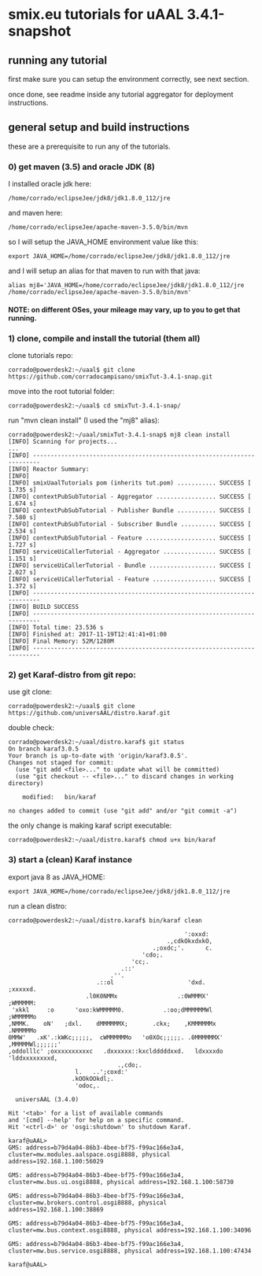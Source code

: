 
# smix.eu tutorials for uAAL 3.4.1-snapshot





## running any tutorial


first make sure you can setup the environment correctly, see next section.

once done, see readme inside any tutorial aggregator for deployment instructions. 





## general setup and build instructions


these are a prerequisite to run any of the tutorials.



### 0) get maven (3.5) and oracle JDK (8)


I installed oracle jdk here:

	/home/corrado/eclipseJee/jdk8/jdk1.8.0_112/jre


and maven here:

	/home/corrado/eclipseJee/apache-maven-3.5.0/bin/mvn


so I will setup the JAVA_HOME environment value like this:

	export JAVA_HOME=/home/corrado/eclipseJee/jdk8/jdk1.8.0_112/jre


and I will setup an alias for that maven to run with that java:

	alias mj8='JAVA_HOME=/home/corrado/eclipseJee/jdk8/jdk1.8.0_112/jre /home/corrado/eclipseJee/apache-maven-3.5.0/bin/mvn'


#### NOTE: on different OSes, your mileage may vary, up to you to get that running.



### 1) clone, compile and install the tutorial (them all)


clone tutorials repo:

	corrado@powerdesk2:~/uaal$ git clone https://github.com/corradocampisano/smixTut-3.4.1-snap.git


move into the root tutorial folder:
	
	corrado@powerdesk2:~/uaal$ cd smixTut-3.4.1-snap/


run "mvn clean install" (I used the "mj8" alias):

	corrado@powerdesk2:~/uaal/smixTut-3.4.1-snap$ mj8 clean install
	[INFO] Scanning for projects...
	...
	[INFO] ------------------------------------------------------------------------
	[INFO] Reactor Summary:
	[INFO] 
	[INFO] smixUaalTutorials pom (inherits tut.pom) ........... SUCCESS [  1.735 s]
	[INFO] contextPubSubTutorial - Aggregator ................. SUCCESS [  1.674 s]
	[INFO] contextPubSubTutorial - Publisher Bundle ........... SUCCESS [  7.580 s]
	[INFO] contextPubSubTutorial - Subscriber Bundle .......... SUCCESS [  2.534 s]
	[INFO] contextPubSubTutorial - Feature .................... SUCCESS [  1.727 s]
	[INFO] serviceUiCallerTutorial - Aggregator ............... SUCCESS [  1.151 s]
	[INFO] serviceUiCallerTutorial - Bundle ................... SUCCESS [  2.027 s]
	[INFO] serviceUiCallerTutorial - Feature .................. SUCCESS [  1.372 s]
	[INFO] ------------------------------------------------------------------------
	[INFO] BUILD SUCCESS
	[INFO] ------------------------------------------------------------------------
	[INFO] Total time: 23.536 s
	[INFO] Finished at: 2017-11-19T12:41:41+01:00
	[INFO] Final Memory: 52M/1280M
	[INFO] ------------------------------------------------------------------------



### 2) get Karaf-distro from git repo:


use git clone:

	corrado@powerdesk2:~/uaal$ git clone https://github.com/universAAL/distro.karaf.git


double check:

	corrado@powerdesk2:~/uaal/distro.karaf$ git status
	On branch karaf3.0.5
	Your branch is up-to-date with 'origin/karaf3.0.5'.
	Changes not staged for commit:
	  (use "git add <file>..." to update what will be committed)
	  (use "git checkout -- <file>..." to discard changes in working directory)
	
		modified:   bin/karaf
	
	no changes added to commit (use "git add" and/or "git commit -a")


the only change is making karaf script executable:

	corrado@powerdesk2:~/uaal/distro.karaf$ chmod u+x bin/karaf



### 3) start a (clean) Karaf instance


export java 8 as JAVA_HOME:

	export JAVA_HOME=/home/corrado/eclipseJee/jdk8/jdk1.8.0_112/jre


run a clean distro:

	corrado@powerdesk2:~/uaal/distro.karaf$ bin/karaf clean
	
	                                                  ':oxxd:                     
	                                             .,cdkOkxdxkO,                    
	                                         .;oxdc;'.      c.                    
	                                      'cdo;.                                  
	                                   'cc;.                                      
	                                .::'                                          
	                             .''.                                             
	                         .::ol                     'dxd.          ;xxxxxd.    
	                      .l0K0NMMx                 .:0WMMMX'        ;WMMMMM:     
	 'xkkl     :o      'oxo:kWMMMMM0.           .:oo;dMMMMMMWl      ;WMMMMMo      
	,NMMK.    oN'   ;dxl.    dMMMMMMX;       .ckx;    ,KMMMMMMx    .NMMMMMo       
	0MMW'   .xK'.:kWKc;;;;;,  cWMMMMMMo   'o0XOc;;;;;. .0MMMMMMX'  ,MMMMMWl;;;;;;'
	,oddolllc' ;oxxxxxxxxxxc   .dxxxxxx::kxcldddddxxd.   ldxxxxdo   'lddxxxxxxxxd,
	                               .,cdo;.                                        
	                   l.   ..';coxd:'                                            
	                  .kOOkOOkdl;.                                                
	                   'odoc,.                                                    
	
	  universAAL (3.4.0)
	
	Hit '<tab>' for a list of available commands
	and '[cmd] --help' for help on a specific command.
	Hit '<ctrl-d>' or 'osgi:shutdown' to shutdown Karaf.
	
	karaf@uAAL>
	GMS: address=b79d4a04-86b3-4bee-bf75-f99ac166e3a4, cluster=mw.modules.aalspace.osgi8888, physical address=192.168.1.100:56029
	
	GMS: address=b79d4a04-86b3-4bee-bf75-f99ac166e3a4, cluster=mw.bus.ui.osgi8888, physical address=192.168.1.100:58730
	
	GMS: address=b79d4a04-86b3-4bee-bf75-f99ac166e3a4, cluster=mw.brokers.control.osgi8888, physical address=192.168.1.100:38869
	
	GMS: address=b79d4a04-86b3-4bee-bf75-f99ac166e3a4, cluster=mw.bus.context.osgi8888, physical address=192.168.1.100:34096
	
	GMS: address=b79d4a04-86b3-4bee-bf75-f99ac166e3a4, cluster=mw.bus.service.osgi8888, physical address=192.168.1.100:47434
	
	karaf@uAAL>



	
